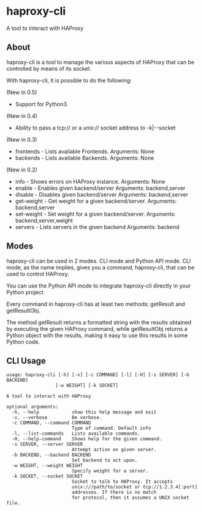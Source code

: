 haproxy-cli
==========

A tool to interact with HAProxy

About
--------

haproxy-cli is a tool to manage the various aspects of HAProxy that can be controlled by means of its socket.

With haproxy-cli, it is possible to do the following:

(New in 0.5)
* Support for Python3. 

(New in 0.4)
* Ability to pass a tcp:// or a unix:// socket address to -k|--socket

(New in 0.3)
* frontends  -  Lists available Frontends. Arguments: None
* backends  -  Lists available Backends. Arguments: None

(New in 0.2)
* info  -  Shows errors on HAProxy instance. Arguments: None
* enable  -  Enables given backend/server Arguments: backend,server
* disable  -  Disables given backend/server Arguments: backend,server
* get-weight  -  Get weight for a given backend/server. Arguments: backend,server	
* set-weight  -  Set weight for a given backend/server. Arguments: backend,server,weight
* servers  -  Lists servers in the given backend Arguments: backend

Modes
-----

haproxy-cli can be used in 2 modes. CLI mode and Python API mode. 
CLI mode, as the name implies, gives you a command, haproxy-cli, that can be used to control HAProxy.

You can use the Python API mode to integrate haproxy-cli directly in your Python project.

Every command in haproxy-cli has at least two methods: getResult and getResultObj. 

The method getResult returns a formatted string with the results obtained by executing the given HAProxy command, while getResultObj returns a Python object with the results, making it easy to use this results in some Python code.

CLI Usage
---------

```
usage: haproxy-cli [-h] [-v] [-c COMMAND] [-l] [-H] [-s SERVER] [-b BACKEND]
                  [-w WEIGHT] [-k SOCKET]

A tool to interact with HAProxy

optional arguments:
  -h, --help            show this help message and exit
  -v, --verbose         Be verbose.
  -c COMMAND, --command COMMAND
                        Type of command. Default info
  -l, --list-commands   Lists available commands.
  -H, --help-command    Shows help for the given command.
  -s SERVER, --server SERVER
                        Attempt action on given server.
  -b BACKEND, --backend BACKEND
                        Set backend to act upon.
  -w WEIGHT, --weight WEIGHT
                        Specify weight for a server.
  -k SOCKET, --socket SOCKET
                        Socket to talk to HAProxy. It accepts
                        unix:///path/to/socket or tcp://1.2.3.4[:port]
                        addresses. If there is no match
                        for protocol, then it assumes a UNIX socket file.
```
